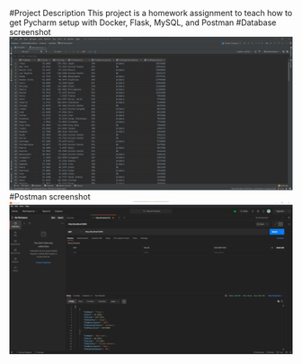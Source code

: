 #Project Description
This project is a homework assignment to teach how to get Pycharm setup with Docker, Flask, MySQL, and Postman
#Database screenshot
![database table structure](screenshots/db.png)
#Postman screenshot
![postman request output](screenshots/postman.png)